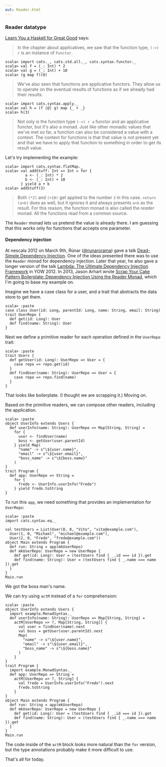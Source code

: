 ```yaml
---
out: Reader.html
---
```


  [@runarorama]: https://twitter.com/runarorama
  [@jarhart]: https://twitter.com/jarhart
  [dsdi]: http://functionaltalks.org/2013/06/17/runar-oli-bjarnason-dead-simple-dependency-injection/
  [ltudif]: https://yow.eventer.com/yow-2012-1012/lambda-the-ultimate-dependency-injection-framework-by-runar-bjarnason-1277
  [sycpb]: http://blog.originate.com/blog/2013/10/21/reader-monad-for-dependency-injection/
  [fafmm]: http://learnyouahaskell.com/for-a-few-monads-more

### Reader datatype

[Learn You a Haskell for Great Good][fafmm] says:

> In the chapter about applicatives, we saw that the function type, `(->) r` is an instance of `Functor`.

```console:new
scala> import cats._, cats.std.all._, cats.syntax.functor._
scala> val f = (_: Int) * 2
scala> val g = (_: Int) + 10
scala> (g map f)(8)
```

> We've also seen that functions are applicative functors. They allow us to operate on the eventual results of functions as if we already had their results.

```console
scala> import cats.syntax.apply._
scala> val h = (f |@| g) map {_ + _}
scala> h(3)
```

> Not only is the function type `(->) r a` functor and an applicative functor, but it's also a monad. Just like other monadic values that we've met so far, a function can also be considered a value with a context. The context for functions is that that value is not present yet and that we have to apply that function to something in order to get its result value.

Let's try implementing the example:

```console
scala> import cats.syntax.flatMap._
scala> val addStuff: Int => Int = for {
         a <- (_: Int) * 2
         b <- (_: Int) + 10
       } yield a + b
scala> addStuff(3)
```

> Both `(*2)` and `(+10)` get applied to the number `3` in this case. `return (a+b)` does as well, but it ignores it and always presents `a+b` as the result. For this reason, the function monad is also called the *reader* monad. All the functions read from a common source.

The `Reader` monad lets us pretend the value is already there. I am guessing that this works only for functions that accepts one parameter.

#### Dependency injection

At nescala 2012 on March 9th, Rúnar ([@runarorama][@runarorama]) gave a talk [Dead-Simple Dependency Injection][dsdi].
One of the ideas presented there was to use the `Reader` monad for dependency injection. Later that year, he also gave a longer version of the talk [Lambda: The Ultimate Dependency Injection Framework][ltudif] in YOW 2012.
In 2013, Jason Arhart wrote [Scrap Your Cake Pattern Boilerplate: Dependency Injection Using the Reader Monad][sycpb],
which I'm going to base my example on.

Imagine we have a case class for a user, and a trait that abstracts the data store to get them.

```console
scala> :paste
case class User(id: Long, parentId: Long, name: String, email: String)
trait UserRepo {
  def get(id: Long): User
  def find(name: String): User
}
```

Next we define a primitive reader for each operation defined in the `UserRepo` trait:

```console
scala> :paste
trait Users {
  def getUser(id: Long): UserRepo => User = {
    case repo => repo.get(id)
  }
  def findUser(name: String): UserRepo => User = {
    case repo => repo.find(name)
  }
}
```

That looks like boilerplate. (I thought we are scrapping it.) Moving on.

Based on the primitive readers, we can compose other readers,
including the application.

```console
scala> :paste
object UserInfo extends Users {
  def userInfo(name: String): UserRepo => Map[String, String] =
    for {
      user <- findUser(name)
      boss <- getUser(user.parentId)
    } yield Map(
      "name" -> s"\${user.name}",
      "email" -> s"\${user.email}",
      "boss_name" -> s"\${boss.name}"
    )
}
trait Program {
  def app: UserRepo => String =
    for {
      fredo <- UserInfo.userInfo("Fredo")
    } yield fredo.toString
}
```

To run this `app`, we need something that provides an implementation for `UserRepo`:

```console
scala> :paste
import cats.syntax.eq._

val testUsers = List(User(0, 0, "Vito", "vito@example.com"),
  User(1, 0, "Michael", "michael@example.com"),
  User(2, 0, "Fredo", "fredo@example.com"))
object Main extends Program {
  def run: String = app(mkUserRepo)
  def mkUserRepo: UserRepo = new UserRepo {
    def get(id: Long): User = (testUsers find { _.id === id }).get
    def find(name: String): User = (testUsers find { _.name === name }).get
  }
}
Main.run
```

We got the boss man's name.

We can try using `actM` instead of a `for` comprehension:

```console
scala> :paste
object UserInfo extends Users {
  import example.MonadSyntax._
  def userInfo(name: String): UserRepo => Map[String, String] =
    actM[UserRepo => ?, Map[String, String]] {
      val user = findUser(name).next
      val boss = getUser(user.parentId).next
      Map(
        "name" -> s"\${user.name}",
        "email" -> s"\${user.email}",
        "boss_name" -> s"\${boss.name}"
      )
    }
}
trait Program {
  import example.MonadSyntax._
  def app: UserRepo => String =
    actM[UserRepo => ?, String] {
      val fredo = UserInfo.userInfo("Fredo").next
      fredo.toString
    }
}
object Main extends Program {
  def run: String = app(mkUserRepo)
  def mkUserRepo: UserRepo = new UserRepo {
    def get(id: Long): User = (testUsers find { _.id === id }).get
    def find(name: String): User = (testUsers find { _.name === name }).get
  }
}
Main.run
```

The code inside of the `actM` block looks more natural than the `for` version,
but the type annotations probably make it more difficult to use.

That's all for today.
